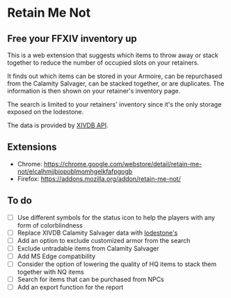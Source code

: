 # Retain Me Not
## Free your FFXIV inventory up

This is a web extension that suggests which items to throw away or stack together to reduce the number of occupied slots on your retainers.

It finds out which items can be stored in your Armoire, can be repurchased from the Calamity Salvager, can be stacked together, or are duplicates.
The information is then shown on your retainer's inventory page.

The search is limited to your retainers' inventory since it's the only storage exposed on the lodestone.

The data is provided by [XIVDB API](/xivdb/api).

## Extensions
- Chrome: https://chrome.google.com/webstore/detail/retain-me-not/elcalhmjjbiopoblmomhgelkfafpgogb
- Firefox: https://addons.mozilla.org/addon/retain-me-not/

## To do
- [ ] Use different symbols for the status icon to help the players with any form of colorblindness
- [ ] Replace XIVDB Calamity Salvager data with [lodestone's](https://eu.finalfantasyxiv.com/lodestone/playguide/db/shop/9d03aec955c/?type=gil)
- [ ] Add an option to exclude customized armor from the search
- [ ] Exclude untradable items from Calamity Salvager
- [ ] Add MS Edge compatibility
- [ ] Consider the option of lowering the quality of HQ items to stack them together with NQ items
- [ ] Search for items that can be purchased from NPCs
- [ ] Add an export function for the report